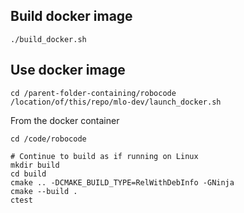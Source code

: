 ## Build docker image
```
./build_docker.sh
```

## Use docker image
```
cd /parent-folder-containing/robocode
/location/of/this/repo/mlo-dev/launch_docker.sh
```

From the docker container
```
cd /code/robocode

# Continue to build as if running on Linux
mkdir build
cd build
cmake .. -DCMAKE_BUILD_TYPE=RelWithDebInfo -GNinja
cmake --build .
ctest
```

